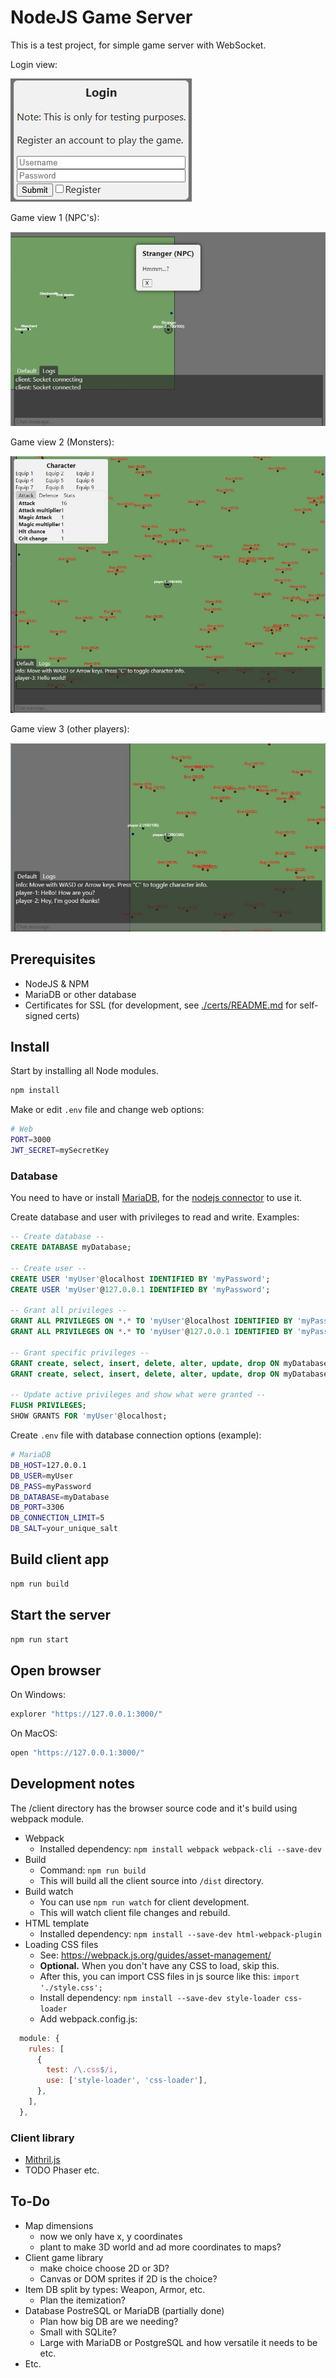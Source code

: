 NodeJS Game Server
=======================

This is a test project, for simple game server with WebSocket.

Login view:

![Login](./docs/login_01.jpg)

Game view 1 (NPC's):

![NPCs](./docs/game_01.jpg)

Game view 2 (Monsters):

![Monsters](./docs/game_02.jpg)

Game view 3 (other players):

![Players](./docs/game_03.jpg)

## Prerequisites
 - NodeJS & NPM
 - MariaDB or other database
 - Certificates for SSL (for development, see [./certs/README.md](./certs/README.md) for self-signed certs)

## Install

Start by installing all Node modules.

```sh
npm install
```

Make or edit `.env` file and change web options:
```sh
# Web
PORT=3000
JWT_SECRET=mySecretKey
```

### Database

You need to have or install [MariaDB](https://mariadb.com/downloads/), for the [nodejs connector](https://mariadb.com/kb/en/getting-started-with-the-node-js-connector/) to use it.

Create database and user with privileges to read and write. Examples:
```sql
-- Create database --
CREATE DATABASE myDatabase;

-- Create user --
CREATE USER 'myUser'@localhost IDENTIFIED BY 'myPassword';
CREATE USER 'myUser'@127.0.0.1 IDENTIFIED BY 'myPassword';

-- Grant all privileges --
GRANT ALL PRIVILEGES ON *.* TO 'myUser'@localhost IDENTIFIED BY 'myPassword';
GRANT ALL PRIVILEGES ON *.* TO 'myUser'@127.0.0.1 IDENTIFIED BY 'myPassword';

-- Grant specific privileges --
GRANT create, select, insert, delete, alter, update, drop ON myDatabase.* TO 'myUser'@'localhost' IDENTIFIED BY 'myPassword';
GRANT create, select, insert, delete, alter, update, drop ON myDatabase.* TO 'myUser'@'127.0.0.1' IDENTIFIED BY 'myPassword';

-- Update active privileges and show what were granted --
FLUSH PRIVILEGES;
SHOW GRANTS FOR 'myUser'@localhost;
```

Create `.env` file with database connection options (example):
```sh
# MariaDB
DB_HOST=127.0.0.1
DB_USER=myUser
DB_PASS=myPassword
DB_DATABASE=myDatabase
DB_PORT=3306
DB_CONNECTION_LIMIT=5
DB_SALT=your_unique_salt
```

## Build client app

```sh
npm run build
```

## Start the server

```sh
npm run start
```

## Open browser

On Windows:
```sh
explorer "https://127.0.0.1:3000/"
```
On MacOS:
```sh
open "https://127.0.0.1:3000/"
```


## Development notes

The /client directory has the browser source code and it's build using webpack module.

 - Webpack
   - Installed dependency: `npm install webpack webpack-cli --save-dev`
 - Build
   - Command: `npm run build`
   - This will build all the client source into `/dist` directory.
 - Build watch
   - You can use `npm run watch` for client development.
   - This will watch client file changes and rebuild.
 - HTML template
   - Installed dependency: `npm install --save-dev html-webpack-plugin`
 - Loading CSS files
   - See: https://webpack.js.org/guides/asset-management/
   - **Optional.** When you don't have any CSS to load, skip this.
   - After this, you can import CSS files in js source like this: `import './style.css';`
   - Install dependency: `npm install --save-dev style-loader css-loader`
   - Add webpack.config.js:
```js
  module: {
    rules: [
      {
        test: /\.css$/i,
        use: ['style-loader', 'css-loader'],
      },
    ],
  },
```

### Client library
 - [Mithril.js](https://mithril.js.org/)
 - TODO Phaser etc.

## To-Do
 - Map dimensions
   - now we only have x, y coordinates
   - plant to make 3D world and ad more coordinates to maps?
 - Client game library
   - make choice choose 2D or 3D?
   - Canvas or DOM sprites if 2D is the choice?
 - Item DB split by types: Weapon, Armor, etc.
   - Plan the itemization?
 - Database PostreSQL or MariaDB (partially done)
   - Plan how big DB are we needing?
   - Small with SQLite?
   - Large with MariaDB or PostgreSQL and how versatile it needs to be etc.
 - Etc.